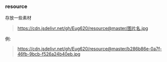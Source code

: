 ### resource
存放一些素材
> https://cdn.jsdelivr.net/gh/Eug620/resource@master/图片名.jpg

例:
> https://cdn.jsdelivr.net/gh/Eug620/resource@master/b286b86e-0a7f-46fb-9bcb-f526a24b40eb.jpg